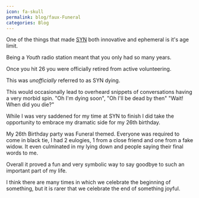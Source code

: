 ```yaml
---
icon: fa-skull
permalink: blog/faux-Funeral
categories: Blog
---
```


One of the things that made [SYN](https://nickwolf.com.au/blog/synning-in-style) both innovative and ephemeral is it's age limit.

Being a _Youth_ radio station meant that you only had so many years.

Once you hit 26 you were officially retired from active volunteering.

This was _unofficially_ referred to as SYN dying.

This would occasionally lead to overheard snippets of conversations having a very morbid spin. "Oh I'm dying soon", "Oh I'll be dead by then" "Wait! When did you die?"

While I was very saddened for my time at SYN to finish I did take the opportunity to embrace my dramatic side for my 26th birthday.

My 26th Birthday party was Funeral themed. Everyone was required to come in black tie, I had 2 eulogies, 1 from a close friend and one from a fake widow. It even culminated in my lying down and people saying their final words to me.

Overall it proved a fun and very symbolic way to say goodbye to such an important part of my life.

I think there are many times in which we celebrate the beginning of something, but it is rarer that we celebrate the end of something joyful.
